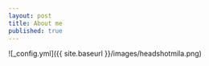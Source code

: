 ```yaml
---
layout: post
title: About me
published: true
---
```


![_config.yml]({{ site.baseurl }}/images/headshotmila.png)

